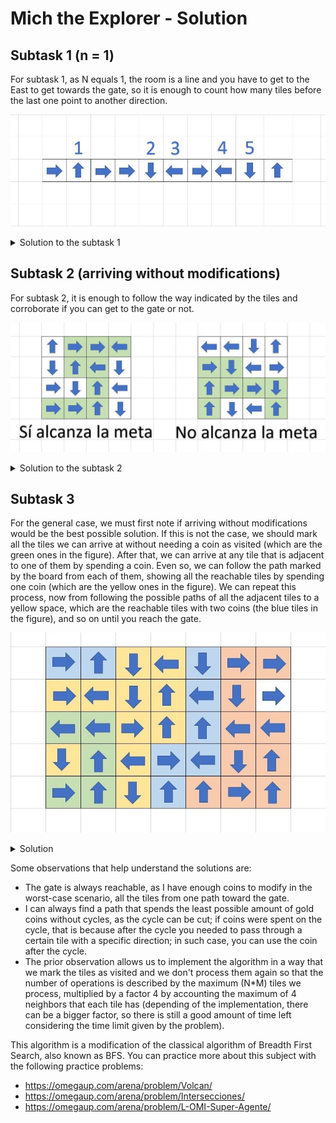 # Mich the Explorer - Solution

## Subtask 1 (n = 1)

For subtask 1, as N equals 1, the room is a line and you have to get to the East to get towards the gate, so it is enough to count how many tiles before the last one point to another direction.

![](330462831_1192585168065821_2065832953943047226_n.jpg)

<details><summary>Solution to the subtask 1</summary>

{{sub1.cpp}}

</details>

## Subtask 2 (arriving without modifications)

For subtask 2, it is enough to follow the way indicated by the tiles and corroborate if you can get to the gate or not.

![](329394651_574786484541860_126123251104163130_n.jpg)

<details><summary>Solution to the subtask 2</summary>

{{sub2.cpp}}

</details>

## Subtask 3

For the general case, we must first note if arriving without modifications would be the best possible solution. If this is not the case, we should mark all the tiles we can arrive at without needing a coin as visited (which are the green ones in the figure). After that, we can arrive at any tile that is adjacent to one of them by spending a coin. Even so, we can follow the path marked by the board from each of them, showing all the reachable tiles by spending one coin (which are the yellow ones in the figure). We can repeat this process, now from following the possible paths of all the adjacent tiles to a yellow space, which are the reachable tiles with two coins (the blue tiles in the figure), and so on until you reach the gate.

![](329091306_2272586872926551_7313266498286252245_n.jpg '  Tile paths that can be formed with each quantity of coins')

<details><summary>Solution</summary>

{{solution.cpp}}

</details>

Some observations that help understand the solutions are:

- The gate is always reachable, as I have enough coins to modify in the worst-case scenario, all the tiles from one path toward the gate.
- I can always find a path that spends the least possible amount of gold coins without cycles, as the cycle can be cut; if coins were spent on the cycle, that is because after the cycle you needed to pass through a certain tile with a specific direction; in such case, you can use the coin after the cycle.
- The prior observation allows us to implement the algorithm in a way that we mark the tiles as visited and we don't process them again so that the number of operations is described by the maximum (N\*M) tiles we process, multiplied by a factor 4 by accounting the maximum of 4 neighbors that each tile has (depending of the implementation, there can be a bigger factor, so there is still a good amount of time left considering the time limit given by the problem).

This algorithm is a modification of the classical algorithm of Breadth First Search, also known as BFS. You can practice more about this subject with the following practice problems:

- https://omegaup.com/arena/problem/Volcan/
- https://omegaup.com/arena/problem/Intersecciones/
- https://omegaup.com/arena/problem/L-OMI-Super-Agente/
